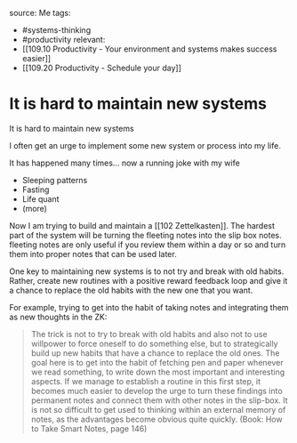 source: Me
tags: 
- #systems-thinking 
- #productivity 
relevant:
- [[109.10 Productivity - Your environment and systems makes success easier]]
- [[109.20 Productivity - Schedule your day]]

# It is hard to maintain new systems

It is hard to maintain new systems

I often get an urge to implement some new system or process into my life. 

It has happened many times... now a running joke with my wife
- Sleeping patterns
- Fasting
- Life quant
- (more)

Now I am trying to build and maintain a [[102 Zettelkasten]]. 
The hardest part of the system will be turning the fleeting notes into the slip box notes. fleeting notes are only useful if you review them within a day or so and turn them into proper notes that can be used later.

One key to maintaining new systems is to not try and break with old habits. Rather, create new routines with a positive reward feedback loop and give it a chance to replace the old habits with the new one that you want.

For example, trying to get into the habit of taking notes and integrating them as new thoughts in the ZK:
> The trick is not to try to break with old habits and also not to use willpower to force oneself to do something else, but to strategically build up new habits that have a chance to replace the old ones. The goal here is to get into the habit of fetching pen and paper whenever we read something, to write down the most important and interesting aspects. If we manage to establish a routine in this first step, it becomes much easier to develop the urge to turn these findings into permanent notes and connect them with other notes in the slip-box. It is not so difficult to get used to thinking within an external memory of notes, as the advantages become obvious quite quickly. (Book: How to Take Smart Notes, page 146)
